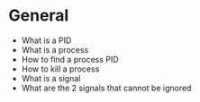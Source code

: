 # General

*    What is a PID
*    What is a process
*    How to find a process PID
*    How to kill a process
*    What is a signal
*    What are the 2 signals that cannot be ignored
